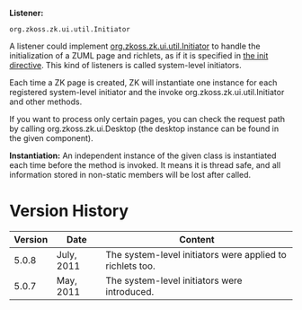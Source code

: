 **Listener:**

`org.zkoss.zk.ui.util.Initiator`

A listener could implement
[org.zkoss.zk.ui.util.Initiator](https://www.zkoss.org/javadoc/latest/zk/org/zkoss/zk/ui/util/Initiator.html) to
handle the initialization of a ZUML page and richlets, as if it is
specified in [the init directive](ZUML_Reference/ZUML/Processing_Instructions/init).
This kind of listeners is called system-level initiators.

Each time a ZK page is created, ZK will instantiate one instance for
each registered system-level initiator and the invoke
<javadoc method="doInit(org.zkoss.zk.ui.Page, java.util.Map)" type="interface">org.zkoss.zk.ui.util.Initiator</javadoc>
and other methods.

If you want to process only certain pages, you can check the request
path by calling
<javadoc method="getRequestPath()" type="interface">org.zkoss.zk.ui.Desktop</javadoc>
(the desktop instance can be found in the given component).

**Instantiation:** An independent instance of the given class is
instantiated each time before the method is invoked. It means it is
thread safe, and all information stored in non-static members will be
lost after called.

# Version History

| Version | Date       | Content                                                   |
|---------|------------|-----------------------------------------------------------|
| 5.0.8   | July, 2011 | The system-level initiators were applied to richlets too. |
| 5.0.7   | May, 2011  | The system-level initiators were introduced.              |
